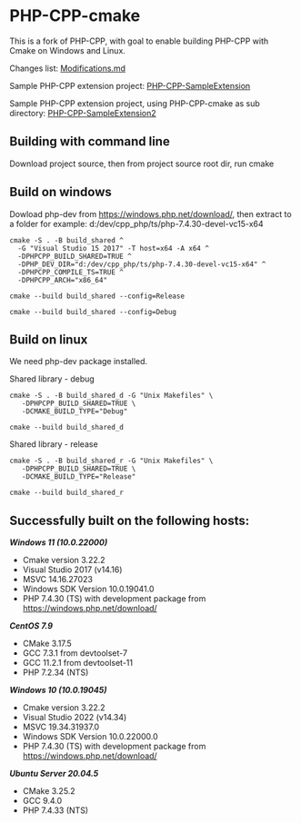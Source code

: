 PHP-CPP-cmake
=============
This is a fork of PHP-CPP, with goal to enable
building PHP-CPP with Cmake on Windows and Linux.

Changes list: [Modifications.md](https://github.com/jefrisibarani/PHP-CPP-cmake/blob/master/Modifications.md)

Sample PHP-CPP extension project: [PHP-CPP-SampleExtension](https://github.com/jefrisibarani/PHP-CPP-SampleExtension)

Sample PHP-CPP extension project, using PHP-CPP-cmake as sub directory: [PHP-CPP-SampleExtension2](https://github.com/jefrisibarani/PHP-CPP-SampleExtension2)

## Building with command line
Download project source, then from project source root dir, run cmake 

## Build on windows
Dowload php-dev from https://windows.php.net/download/, then extract to a folder for example: d:/dev/cpp_php/ts/php-7.4.30-devel-vc15-x64
```
cmake -S . -B build_shared ^
  -G "Visual Studio 15 2017" -T host=x64 -A x64 ^
  -DPHPCPP_BUILD_SHARED=TRUE ^
  -DPHP_DEV_DIR="d:/dev/cpp_php/ts/php-7.4.30-devel-vc15-x64" ^
  -DPHPCPP_COMPILE_TS=TRUE ^
  -DPHPCPP_ARCH="x86_64"
```  
```
cmake --build build_shared --config=Release
```
```
cmake --build build_shared --config=Debug
```
## Build on linux
We need php-dev package installed.

Shared library - debug 
```
cmake -S . -B build_shared_d -G "Unix Makefiles" \
   -DPHPCPP_BUILD_SHARED=TRUE \
   -DCMAKE_BUILD_TYPE="Debug"
```
```
cmake --build build_shared_d
```

Shared library - release 
```
cmake -S . -B build_shared_r -G "Unix Makefiles" \
   -DPHPCPP_BUILD_SHARED=TRUE \
   -DCMAKE_BUILD_TYPE="Release"
```
```
cmake --build build_shared_r
```



## Successfully built on the following hosts:

***Windows 11 (10.0.22000)***
- Cmake version 3.22.2
- Visual Studio 2017 (v14.16)
- MSVC 14.16.27023
- Windows SDK Version 10.0.19041.0
- PHP 7.4.30 (TS) with development package from https://windows.php.net/download/

***CentOS 7.9***
- CMake 3.17.5
- GCC 7.3.1 from devtoolset-7
- GCC 11.2.1 from devtoolset-11
- PHP 7.2.34 (NTS)

***Windows 10 (10.0.19045)***
- Cmake version 3.22.2
- Visual Studio 2022 (v14.34)
- MSVC 19.34.31937.0
- Windows SDK Version 10.0.22000.0
- PHP 7.4.30 (TS) with development package from https://windows.php.net/download/

***Ubuntu Server 20.04.5***
- CMake 3.25.2
- GCC 9.4.0
- PHP 7.4.33 (NTS)